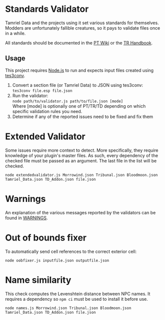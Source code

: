 # Standards Validator
Tamriel Data and the projects using it set various standards for themselves.
Modders are unfortunately fallible creatures, so it pays to validate files once in a while.

All standards should be documented in the [PT Wiki](https://wiki.project-tamriel.com/wiki/Modding_guidelines) or the [TR Handbook](https://www.tamriel-rebuilt.org/tr-handbook).

## Usage
This project requires [Node.js](https://nodejs.org/en/) to run and expects input files created using [tes3conv](https://github.com/Greatness7/tes3conv).

1. Convert a section file (or Tamriel Data) to JSON using tes3conv:<br />
`tes3conv file.esp file.json`
2. Run the validator:<br />
`node path/to/validator.js path/to/file.json [mode]`<br />
Where [mode] is optionally one of PT/TR/TD depending on which specific validation rules you need.
3. Determine if any of the reported issues need to be fixed and fix them

# Extended Validator
Some issues require more context to detect. More specifically, they require knowledge of your plugin's master files.
As such, every dependency of the checked file must be passed as an argument. The last file in the list will be checked.

`node extendedvalidator.js Morrowind.json Tribunal.json Bloodmoon.json Tamriel_Data.json TD_Addon.json file.json`

# Warnings
An explanation of the various messages reported by the validators can be found in [WARNINGS](./WARNINGS.md).

# Out of bounds fixer
To automatically send cell references to the correct exterior cell:

`node oobfixer.js inputfile.json outputfile.json`

# Name similarity
This check computes the Levenshtein distance between NPC names.
It requires a dependency so `npm ci` must be used to install it before use.

`node names.js Morrowind.json Tribunal.json Bloodmoon.json Tamriel_Data.json TD_Addon.json file.json`

